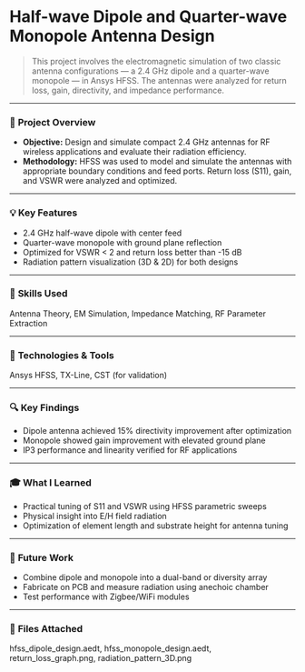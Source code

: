 # Half-wave Dipole and Quarter-wave Monopole Antenna Design

> This project involves the electromagnetic simulation of two classic antenna configurations — a 2.4 GHz dipole and a quarter-wave monopole — in Ansys HFSS. The antennas were analyzed for return loss, gain, directivity, and impedance performance.

---

### 📌 **Project Overview**
- **Objective:** Design and simulate compact 2.4 GHz antennas for RF wireless applications and evaluate their radiation efficiency.
- **Methodology:** HFSS was used to model and simulate the antennas with appropriate boundary conditions and feed ports. Return loss (S11), gain, and VSWR were analyzed and optimized.

---

### 💡 **Key Features**
- 2.4 GHz half-wave dipole with center feed  
- Quarter-wave monopole with ground plane reflection  
- Optimized for VSWR < 2 and return loss better than -15 dB  
- Radiation pattern visualization (3D & 2D) for both designs

---

### 🧰 **Skills Used**
Antenna Theory, EM Simulation, Impedance Matching, RF Parameter Extraction

---

### 🧪 **Technologies & Tools**
Ansys HFSS, TX-Line, CST (for validation)

---

### 🔍 **Key Findings**
- Dipole antenna achieved 15% directivity improvement after optimization  
- Monopole showed gain improvement with elevated ground plane  
- IP3 performance and linearity verified for RF applications

---

### 🎓 **What I Learned**
- Practical tuning of S11 and VSWR using HFSS parametric sweeps  
- Physical insight into E/H field radiation  
- Optimization of element length and substrate height for antenna tuning

---

### 🚀 **Future Work**
- Combine dipole and monopole into a dual-band or diversity array  
- Fabricate on PCB and measure radiation using anechoic chamber  
- Test performance with Zigbee/WiFi modules

---

### 📂 **Files Attached**
hfss_dipole_design.aedt, hfss_monopole_design.aedt, return_loss_graph.png, radiation_pattern_3D.png
